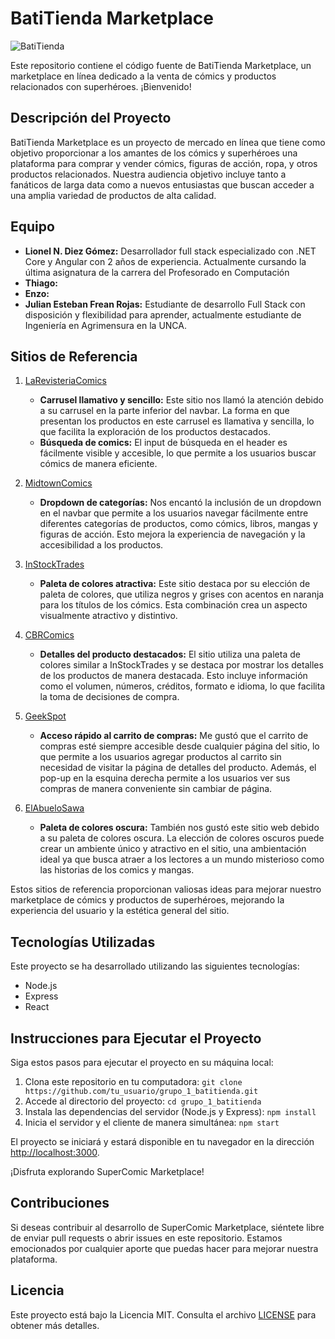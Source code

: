 # BatiTienda Marketplace
![BatiTienda](https://github.com/lionel1014/grupo_1_batitienda/assets/77951627/d285f110-5db4-49dc-a7cd-bb7568099dd1)

Este repositorio contiene el código fuente de BatiTienda Marketplace, un marketplace en línea dedicado a la venta de cómics y productos relacionados con superhéroes. ¡Bienvenido!

## Descripción del Proyecto

BatiTienda Marketplace es un proyecto de mercado en línea que tiene como objetivo proporcionar a los amantes de los cómics y superhéroes una plataforma para comprar y vender cómics, figuras de acción, ropa, y otros productos relacionados. Nuestra audiencia objetivo incluye tanto a fanáticos de larga data como a nuevos entusiastas que buscan acceder a una amplia variedad de productos de alta calidad.

## Equipo

- **Lionel N. Diez Gómez:** Desarrollador full stack especializado con .NET Core y Angular con 2 años de experiencia. Actualmente cursando la última asignatura de la carrera del Profesorado en Computación
- **Thiago:**
- **Enzo:**
- **Julian Esteban Frean Rojas:** Estudiante de desarrollo Full Stack con disposición y flexibilidad para aprender, actualmente estudiante de Ingeniería en Agrimensura en la UNCA.

## Sitios de Referencia

1. [LaRevisteriaComics](https://www.larevisteriacomics.com/)
   - **Carrusel llamativo y sencillo:** Este sitio nos llamó la atención debido a su carrusel en la parte inferior del navbar. La forma en que presentan los productos en este carrusel es llamativa y sencilla, lo que facilita la exploración de los productos destacados.
   - **Búsqueda de comics:** El input de búsqueda en el header es fácilmente visible y accesible, lo que permite a los usuarios buscar cómics de manera eficiente.

2. [MidtownComics](https://www.midtowncomics.com/)
   - **Dropdown de categorías:** Nos encantó la inclusión de un dropdown en el navbar que permite a los usuarios navegar fácilmente entre diferentes categorías de productos, como cómics, libros, mangas y figuras de acción. Esto mejora la experiencia de navegación y la accesibilidad a los productos.

3. [InStockTrades](https://www.instocktrades.com/)
   - **Paleta de colores atractiva:** Este sitio destaca por su elección de paleta de colores, que utiliza negros y grises con acentos en naranja para los títulos de los cómics. Esta combinación crea un aspecto visualmente atractivo y distintivo.
   
4. [CBRComics](https://cbrcomics.net/)
   - **Detalles del producto destacados:** El sitio utiliza una paleta de colores similar a InStockTrades y se destaca por mostrar los detalles de los productos de manera destacada. Esto incluye información como el volumen, números, créditos, formato e idioma, lo que facilita la toma de decisiones de compra.

5. [GeekSpot](https://geekspot.com.ar/)
   - **Acceso rápido al carrito de compras:** Me gustó que el carrito de compras esté siempre accesible desde cualquier página del sitio, lo que permite a los usuarios agregar productos al carrito sin necesidad de visitar la página de detalles del producto. Además, el pop-up en la esquina derecha permite a los usuarios ver sus compras de manera conveniente sin cambiar de página.

6. [ElAbueloSawa](https://www.elabuelosawa.org/)
   - **Paleta de colores oscura:** También nos gustó este sitio web debido a su paleta de colores oscura. La elección de colores oscuros puede crear un ambiente único y atractivo en el sitio, una ambientación ideal ya que busca atraer a los lectores a un mundo misterioso como las historias de los comics y mangas.
     
Estos sitios de referencia proporcionan valiosas ideas para mejorar nuestro marketplace de cómics y productos de superhéroes, mejorando la experiencia del usuario y la estética general del sitio.


## Tecnologías Utilizadas

Este proyecto se ha desarrollado utilizando las siguientes tecnologías:

- Node.js
- Express
- React

## Instrucciones para Ejecutar el Proyecto

Siga estos pasos para ejecutar el proyecto en su máquina local:

1. Clona este repositorio en tu computadora:
`git clone https://github.com/tu_usuario/grupo_1_batitienda.git`
2. Accede al directorio del proyecto:
`cd grupo_1_batitienda`
3. Instala las dependencias del servidor (Node.js y Express):
`npm install`
4. Inicia el servidor y el cliente de manera simultánea:
`npm start`


El proyecto se iniciará y estará disponible en tu navegador en la dirección [http://localhost:3000](http://localhost:3000).

¡Disfruta explorando SuperComic Marketplace!

## Contribuciones

Si deseas contribuir al desarrollo de SuperComic Marketplace, siéntete libre de enviar pull requests o abrir issues en este repositorio. Estamos emocionados por cualquier aporte que puedas hacer para mejorar nuestra plataforma.

## Licencia

Este proyecto está bajo la Licencia MIT. Consulta el archivo [LICENSE](LICENSE) para obtener más detalles.


